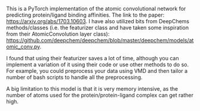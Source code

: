 This is a PyTorch implementation of the atomic convolutional network for predicting protein/ligand binding affinities. The link to the paper: https://arxiv.org/abs/1703.10603.
I have also utilized bits from DeepChems methods/classes (i.e. the featurizer class and have taken some inspiration from their AtomicConvolution layer class): https://github.com/deepchem/deepchem/blob/master/deepchem/models/atomic_conv.py.

I found that using their featurizer saves a lot of time, although you can implement a variation of it using their code or use other methods to do so. For example, you could preprocess your data using VMD and then tailor a number of bash scripts to handle all the preprocessing. 

A big limitation to this model is that it is very memory intensive, as the number of atoms used for the protein/protein-ligand complex can get rather high.
